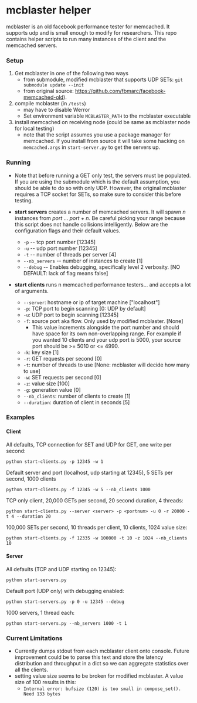 # mcblaster helper #

mcblaster is an old facebook performance tester for memcached. It supports udp and is small enough to modify for researchers. This repo contains helper scripts to run many instances of the client and the memcached servers.

### Setup ### 
1. Get mcblaster in one of the following two ways
    - from submodule, modified mcblaster that supports UDP SETs: `git submodule update --init`
    - from original source: https://github.com/fbmarc/facebook-memcached-old).
2. compile mcblaster (in `/tests`)
	- may have to disable Werror
	- Set environment variable `MCBLASTER_PATH` to the mcblaster executable
3. install memcached on receiving node (could be same as mcblaster node for local testing)
    - note that the script assumes you use a package manager for memcached. If you install from source it will take some hacking on `memcached.args` in `start-server.py` to get the servers up.

### Running ###
- Note that before running a GET only test, the servers must be populated. If you are using the submodule which is the default assumption, you should be able to do so with only UDP. However, the original mcblaster requires a TCP socket for SETs, so make sure to consider this before testing.

- __start servers__ creates a number of memcached servers. It will spawn _n_ instances from _port_ ... _port + n_. Be careful picking your range because this script does not handle collisions intelligently. Below are the configuration flags and their default values.
    - `-p` -- tcp port number [12345]
    - `-u` -- udp port number [12345]
    - `-t` -- number of threads per server [4]
    - `--nb_servers` -- number of instances to create [1]
    - `--debug` -- Enables debugging, specifically level 2 verbosity. [NO DEFAULT: lack of flag means false]
    
- __start clients__ runs n memcached performance testers... and accepts a lot of arguments. 
    - `--server`: hostname or ip of target machine ["localhost"]
    - `-p`: TCP port to begin scanning [0: UDP by default]
    - `-u`: UDP port to begin scanning [12345]
    - `-f`: source port aka flow. Only used by modified mcblaster. [None]
        - This value increments alongside the port number and should have space for its own non-overlapping range. For example if you wanted 10 clients and your udp port is 5000, your source port should be >= 5010 or <= 4990. 
    - `-k`: key size [1]
    - `-r`: GET requests per second [0]
    - `-t`: number of threads to use [None: mcblaster will decide how many to use]
    - `-w`: SET requests per second [0]
    - `-z`: value size [100]
    - `-g`: generation value [0]
    - `--nb_clients`: number of clients to create [1]
    - `--duration`: duration of client in seconds [5]

### Examples ###
#### Client ####
All defaults, TCP connection for SET and UDP for GET, one write per second:

`python start-clients.py -p 12345 -w 1`

Default server and port (localhost, udp starting at 12345), 5 SETs per second, 1000 clients

`python start-clients.py -f 12345 -w 5 --nb_clients 1000`

TCP only client, 20,000 GETs per second, 20 second duration, 4 threads:

`python start-clients.py --server <server> -p <portnum> -u 0 -r 20000 -t 4 --duration 20`  

100,000 SETs per second, 10 threads per client, 10 clients, 1024 value size:

`python start-clients.py -f 12335 -w 100000 -t 10 -z 1024 --nb_clients 10`  

 #### Server ####
 
 All defaults (TCP and UDP starting on 12345):
 
 `python start-servers.py`
 
 Default port (UDP only) with debugging enabled:
 
 `python start-servers.py -p 0 -u 12345 --debug`
 
 1000 servers, 1 thread each:
 
 `python start-servers.py --nb_servers 1000 -t 1`
 
 
### Current Limitations ###
- Currently dumps stdout from each mcblaster client onto console. Future improvement could be to parse this text and store the latency distribution and throughput in a dict so we can aggregate statistics over all the clients.
- setting value size seems to be broken for modified mcblaster. A value size of 100 results in this:
    - `Internal error: bufsize (120) is too small in compose_set(). Need 133 bytes`
